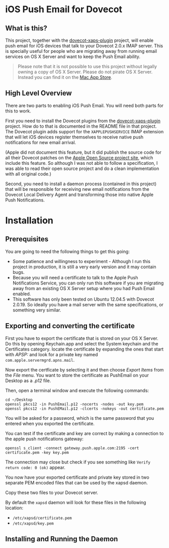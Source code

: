 
iOS Push Email for Dovecot
==========================

What is this?
-------------

This project, together with the [dovecot-xaps-plugin](https://github.com/st3fan/dovecot-xaps-plugin) project, will enable push email for iOS devices that talk to your Dovecot 2.0.x IMAP server. This is specially useful for people who are migrating away from running email services on OS X Server and want to keep the Push Email ability.

> Please note that it is not possible to use this project without legally owning a copy of OS X Server. Please do not pirate OS X Server. Instead you can find it on the [Mac App Store](https://itunes.apple.com/ca/app/os-x-server/id714547929?mt=12).

High Level Overview
-------------------

There are two parts to enabling iOS Push Email. You will need both parts for this to work.

First you need to install the Dovecot plugins from the [dovecot-xaps-plugin](https://github.com/st3fan/dovecot-xaps-plugin) project. How do to that is documented in the README file in that project. The Dovecot plugin adds support for the `XAPPLEPUSHSERVICE` IMAP extension that will let iOS devices register themselves to receive native push notifications for new email arrival.

(Apple did not document this feature, but it did publish the source code for all their Dovecot patches on the [Apple Open Source project site](http://www.opensource.apple.com/source/dovecot/dovecot-293/), which include this feature. So although I was not able to follow a specification, I was able to read their open source project and do a clean implementation with all original code.)

Second, you need to install a daemon process (contained in this project) that will be responsible for receiving new email notifications from the Dovecot Local Delivery Agent and transforming those into native Apple Push Notifications.

Installation
============

Prerequisites
-------------

You are going to need the following things to get this going:

* Some patience and willingness to experiment - Although I run this project in production, it is still a very early version and it may contain bugs.
* Because you will need a certificate to talk to the Apple Push Notifications Service, you can only run this software if you are migrating away from an existing OS X Server setup where you had Push Email enabled.
* This software has only been tested on Ubuntu 12.04.5 with Dovecot 2.0.19. So ideally you have a mail server with the same specifications, or something very similar.

Exporting and converting the certificate
----------------------------------------

First you have to export the certificate that is stored on your OS X
Server. Do this by opening Keychain.app and select the System keychain and the Certificates category. locate the certificate by expanding the ones that start with *APSP:* and look for a private key named `com.apple.servermgrd.apns.mail`.

Now export the certficate by selecting it and then choose *Export Items* from the *File* menu. You want to store the certificate as PushEmail on your Desktop as a *.p12* file.

Then, open a terminal window and execute the following commands:

```
cd ~/Desktop
openssl pkcs12 -in PushEmail.p12 -nocerts -nodes -out key.pem
openssl pkcs12 -in PushEMail.p12 -clcerts -nokeys -out certificate.pem
```

You will be asked for a password, which is the same password that you entered when you exported the certificate.

You can test if the certificate and key are correct by making a connection to the apple push notifications gateway:

```
openssl s_client -connect gateway.push.apple.com:2195 -cert certificate.pem -key key.pem
```

The connection may close but check if you see something like `Verify return code: 0 (ok)` appear.

You now have your exported certificate and private key stored in two separate PEM encoded files that can be used by the xapsd daemon.

Copy these two files to your Dovecot server.

By default the `xapsd` daemon will look for these files in the following location:

 * `/etc/xapsd/certificate.pem`
 * `/etc/xapsd/key.pem`

Installing and Running the Daemon
---------------------------------

